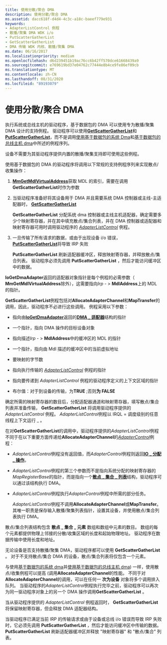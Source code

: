 ```yaml
---
title: 使用分散/聚合 DMA
description: 使用分散/聚合 DMA
ms.assetid: dacc618f-d4d4-4c3c-a18c-baeef779e931
keywords:
- AdapterListControl 例程
- 散播/聚集 DMA WDK i/o
- PutScatterGatherList
- GetScatterGatherList
- DMA 传输 WDK 内核、散播/聚集 DMA
ms.date: 06/16/2017
ms.localizationpriority: medium
ms.openlocfilehash: d6d239451b19ac76cc6b42ff570dce61668439a9
ms.sourcegitcommit: e769619bd37e04762c77444e8b4ce9fe86ef09cb
ms.translationtype: MT
ms.contentlocale: zh-CN
ms.lasthandoff: 08/31/2020
ms.locfileid: "89193079"
---
```

# <a name="using-scattergather-dma"></a>使用分散/聚合 DMA





执行系统或总线主机的驱动程序，基于数据包的 DMA 可以使用专为散播/聚集 DMA 设计的支持例程。 驱动程序可以使用[**GetScatterGatherList**](/windows-hardware/drivers/ddi/wdm/nc-wdm-pget_scatter_gather_list)和[**PutScatterGatherList**](/windows-hardware/drivers/ddi/wdm/nc-wdm-pput_scatter_gather_list)，而不是调用[使用基于数据包的系统 Dma](using-packet-based-system-dma.md)和[基于数据包的总线主机 dma](using-packet-based-bus-master-dma.md)中所述的例程序列。

设备不需要为其驱动程序提供内置的散播/聚集支持即可使用这些例程。

使用基于数据包的 DMA 的驱动程序将调用以下常规的支持例程序列来实现散点/收集操作：

1.  [**MmGetMdlVirtualAddress**](./mm-bad-pointer.md)获取 MDL 的索引，需要在调用**GetScatterGatherList**时作为参数

2.  当驱动程序准备好将其设备用于 DMA 并且需要系统 DMA 控制器或主线-主适配器时， [**GetScatterGatherList**](/windows-hardware/drivers/ddi/wdm/nc-wdm-pget_scatter_gather_list)

    **GetScatterGatherList** 分配系统 dma 控制器或主线主机适配器，确定需要多少个映射寄存器，并在其中填充散点/集合列表，并在 DMA 控制器或适配器和映射寄存器可用时调用驱动程序的 [*AdapterListControl*](/windows-hardware/drivers/ddi/wdm/nc-wdm-driver_list_control) 例程。

3.  一旦传输了所有请求的数据，或由于出现设备 i/o 错误， [**PutScatterGatherList**](/windows-hardware/drivers/ddi/wdm/nc-wdm-pput_scatter_gather_list)将导致 IRP 失败

    **PutScatterGatherList** 刷新适配器缓冲区，释放映射寄存器，并释放散点/集合列表。 驱动程序必须先调用 **PutScatterGatherList** ，然后才能访问缓冲区中的数据。

**IoGetDmaAdapter**返回的适配器对象指针是每个例程的必需参数（ **MmGetMdlVirtualAddress**除外），这需要指向*Irp* - &gt; **MdlAddress**上的 MDL 的指针。

**GetScatterGatherList**例程包括对**AllocateAdapterChannel**和**MapTransfer**的调用，因此，驱动程序不必进行这些调用。 例程采用以下参数：

-   指向由[**IoGetDmaAdapter**](/windows-hardware/drivers/ddi/wdm/nf-wdm-iogetdmaadapter)返回的[**DMA \_ 适配器**](/windows-hardware/drivers/ddi/wdm/ns-wdm-_dma_adapter)结构的指针

-   一个指针，指向 DMA 操作的目标设备对象

-   指向描述*Irp* - &gt; **MdlAddress**中的缓冲区的 MDL 的指针

-   一个指针，指向由 Mdl 描述的缓冲区中的当前虚拟地址

-   要映射的字节数

-   指向执行传输的 [*AdapterListControl*](/windows-hardware/drivers/ddi/wdm/nc-wdm-driver_list_control) 例程的指针

-   指向要传递到 *AdapterListControl* 例程的驱动程序定义的上下文区域的指针

-   布尔值：对于到设备的传输，为**TRUE** ;否则**为 FALSE**

确定所需的映射寄存器的数目后，分配适配器通道和映射寄存器，填写散点/集合列表并准备传输， **GetScatterGatherList** 将调用驱动程序提供的 *AdapterListControl* 例程。 *AdapterListControl*例程以 IRQL = 调度级别的任意线程上下文运行 \_ 。

在对**GetScatterGatherList**的调用中，驱动程序提供的*AdapterListControl*例程不同于在以下重要方面传递给**AllocateAdapterChannel**的[*AdapterControl*](/windows-hardware/drivers/ddi/wdm/nc-wdm-driver_control)例程：

-   *AdapterListControl*例程没有返回值，而*AdapterControl*例程则返回[**IO \_ 分配 \_ 操作**](/windows-hardware/drivers/ddi/wdm/ne-wdm-_io_allocation_action)。

-   *AdapterListControl*例程的第三个参数而不是指向系统分配的映射寄存器的*MapRegisterBase*的指针，而是指向一个[**散点 \_ 集合 \_ 列表**](/windows-hardware/drivers/ddi/wdm/ns-wdm-_scatter_gather_list)结构，驱动程序可以通过该结构执行 DMA。

-   *AdapterListControl*例程执行*AdapterControl*例程中所需的部分任务。

    *AdapterListControl*例程不调用**AllocateAdapterChannel**或**MapTransfer**。 其唯一职责是保存输入散播/聚集列表指针，设置其设备，并使用散点/集合列表执行 DMA。

散点/集合列表结构包含 **散点 \_ 集合 \_ 元素** 数组和数组中元素的数目。 数组的每个元素都提供物理上邻接的分散/收集区域的长度和起始物理地址。 驱动程序在数据传输中使用长度和地址。

无论设备是否支持散播/聚集 DMA，驱动程序都可以使用 **GetScatterGatherList** 。 对于不支持散点/集合 DMA 的设备，散点/集合列表将仅包含一个元素。

与使用[基于数据包的系统 dma](using-packet-based-system-dma.md)并[使用基于数据包的总线主机 dma](using-packet-based-bus-master-dma.md)) 一样，使用散点/收集例程可以提高 (调用**AllocateAdapterChannel**的性能。 不同于对 **AllocateAdapterChannel**的调用，可以在任何一 **次为设备** 对象将多个调用排入队列。 当驱动程序的*AdapterListControl*例程执行完毕之前，驱动程序可以再次为同一驱动程序对象上的另一个 DMA 操作调用**GetScatterGatherList** 。

当从驱动程序提供的 *AdapterListControl* 例程返回时， **GetScatterGatherList** 将保留映射寄存器，但会释放 DMA 适配器结构。

当驱动程序已满足当前 IRP 的传输请求或由于设备或总线 i/o 错误而导致 IRP 失败时，它必须先调用 **PutScatterGatherList** ，然后才能访问缓冲区中传输的数据。 **PutScatterGatherList** 刷新适配器缓冲区并释放 "映射寄存器" 和 "散点/集合" 列表。

 


